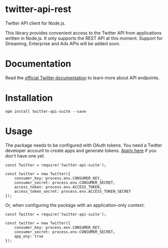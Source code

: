 # twitter-api-rest

Twitter API client for Node.js.

This library provides convenient access to the Twitter API from applications written in Node.js.
It only supports the REST API at this moment. Support for Streaming, Enterprise and Ads APIs will be added soon.


# Documentation

Read the [official Twitter documentation](https://developer.twitter.com/en/docs) to learn more about API endpoints.


# Installation

```
npm install twitter-api-suite --save
```

# Usage

The package needs to be configured with OAuth tokens.
You need a Twitter developer account to create apps and generate tokens.
[Apply here](https://developer.twitter.com/en/apply-for-access) if you don't have one yet.

```
const Twitter = require('twitter-api-suite');

const twitter = new Twitter({
	consumer_key: process.env.CONSUMER_KEY,
	consumer_secret: process.env.CONSUMER_SECRET,
	access_token: process.env.ACCESS_TOKEN,
	access_token_secret: process.env.ACCESS_TOKEN_SECRET
});
```

Or, when configuring the package with an application-only context:

```
const Twitter = require('twitter-api-suite');

const twitter = new Twitter({
	consumer_key: process.env.CONSUMER_KEY,
	consumer_secret: process.env.CONSUMER_SECRET,
	app_ony: true
});
```